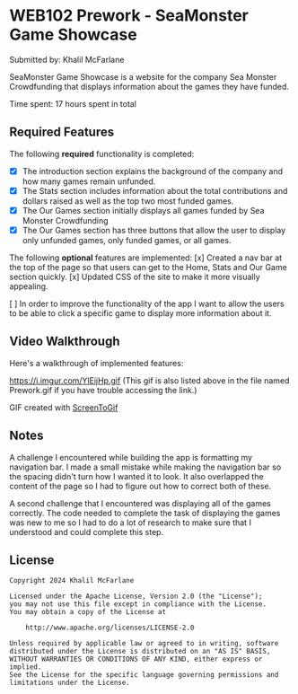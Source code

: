 # WEB102 Prework - SeaMonster Game Showcase

Submitted by: Khalil McFarlane

SeaMonster Game Showcase is a website for the company Sea Monster Crowdfunding that displays information about the games they have funded.

Time spent: 17 hours spent in total

## Required Features

The following **required** functionality is completed:

* [x] The introduction section explains the background of the company and how many games remain unfunded.
* [x] The Stats section includes information about the total contributions and dollars raised as well as the top two most funded games.
* [x] The Our Games section initially displays all games funded by Sea Monster Crowdfunding
* [x] The Our Games section has three buttons that allow the user to display only unfunded games, only funded games, or all games.

The following **optional** features are implemented:
[x] Created a nav bar at the top of the page so that users can get to the Home, Stats and Our Game section quickly.
[x] Updated CSS of the site to make it more visually appealing.


 [ ] In order to improve the functionality of the app I want to allow the users to be able to click a specific game to display more information about it.

## Video Walkthrough

Here's a walkthrough of implemented features:

https://i.imgur.com/YlEijHp.gif  (This gif is also listed above in the file named Prework.gif if you have trouble accessing the link.)

GIF created with [ScreenToGif](https://www.screentogif.com/)  

## Notes

A challenge I encountered while building the app is formatting my navigation bar. I made a small mistake while making the navigation bar so the spacing didn't turn how I wanted it to look. It also overlapped the content of the page so I had to figure out how to correct both of these.

A second challenge that I encountered was displaying all of the games correctly. The code needed to complete the task of displaying the games was new to me so I had to do a lot of research to make sure that I understood and could complete this step.

## License

    Copyright 2024 Khalil McFarlane

    Licensed under the Apache License, Version 2.0 (the "License");
    you may not use this file except in compliance with the License.
    You may obtain a copy of the License at

        http://www.apache.org/licenses/LICENSE-2.0

    Unless required by applicable law or agreed to in writing, software
    distributed under the License is distributed on an "AS IS" BASIS,
    WITHOUT WARRANTIES OR CONDITIONS OF ANY KIND, either express or implied.
    See the License for the specific language governing permissions and
    limitations under the License.
